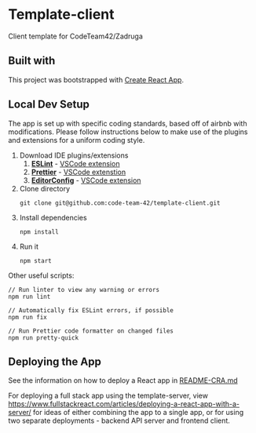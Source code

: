 # Template-client

Client template for CodeTeam42/Zadruga

## Built with

This project was bootstrapped with [Create React App](https://github.com/facebook/create-react-app).

## Local Dev Setup
The app is set up with specific coding standards, based off of airbnb with modifications. Please follow instructions below to make use of the plugins and extensions for a uniform coding style.
1. Download IDE plugins/extensions
   1. **[ESLint](eslint.org)** - [VSCode extension](https://marketplace.visualstudio.com/items?itemName=dbaeumer.vscode-eslint)
   2. **[Prettier](prettier.io)** - [VSCode extenstion](https://marketplace.visualstudio.com/items?itemName=esbenp.prettier-vscode)
   3. **[EditorConfig](https://editorconfig.org/)** - [VSCode extension](https://marketplace.visualstudio.com/items?itemName=EditorConfig.EditorConfig)
2. Clone directory
    ```
    git clone git@github.com:code-team-42/template-client.git
    ```
3. Install dependencies
   ```
   npm install
   ```
4. Run it
    ```
    npm start
    ```

Other useful scripts:

```
// Run linter to view any warning or errors
npm run lint

// Automatically fix ESLint errors, if possible
npm run fix

// Run Prettier code formatter on changed files
npm run pretty-quick
```

## Deploying the App
See the information on how to deploy a React app in [README-CRA.md](README-CRA.md)

For deploying a full stack app using the template-server, view https://www.fullstackreact.com/articles/deploying-a-react-app-with-a-server/ for ideas of either combining the app to a single app, or for using two separate deployments - backend API server and frontend client.
